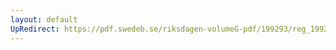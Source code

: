 ```yaml
---
layout: default
UpRedirect: https://pdf.swedeb.se/riksdagen-volumeG-pdf/199293/reg_199293_FiU/reg_199293_FiU_0018.pdf
---
```

